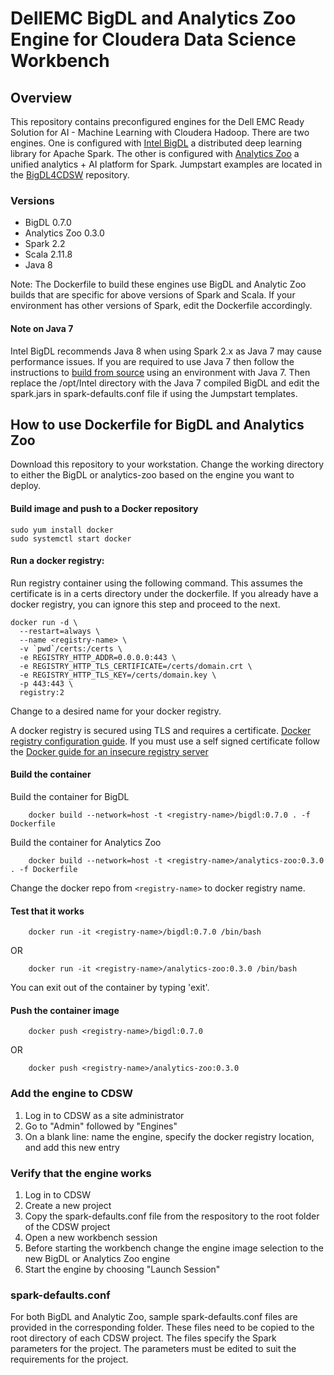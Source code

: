 # DellEMC BigDL and Analytics Zoo Engine for Cloudera Data Science Workbench

## Overview
This repository contains preconfigured engines for the Dell EMC Ready Solution for AI - Machine Learning with Cloudera Hadoop. There are two engines. One is configured with [Intel BigDL](https://bigdl-project.github.io/master/#whitepaper/) a distributed deep learning library for Apache Spark. The other is configured with [Analytics Zoo](http://analytics-zoo.github.io/) a unified analytics + AI platform for Spark. Jumpstart examples are located in the [BigDL4CDSW](https://github.com/dell-ai-engineering/BigDL4CDSW) repository.

### Versions
- BigDL 0.7.0
- Analytics Zoo 0.3.0
- Spark 2.2
- Scala 2.11.8
- Java 8

Note: The Dockerfile to build these engines use BigDL and Analytic Zoo builds that are specific for above versions of Spark and Scala. If your environment has other versions of Spark, edit the Dockerfile accordingly. 

#### Note on Java 7
Intel BigDL recommends Java 8 when using Spark 2.x as Java 7 may cause performance issues. If you are required to use Java 7 then follow the instructions to [build from source](https://bigdl-project.github.io/master/#ScalaUserGuide/install-build-src/#download-bigdl-source) using an environment with Java 7. Then replace the /opt/Intel directory with the Java 7 compiled BigDL and edit the spark.jars in spark-defaults.conf file if using the Jumpstart templates.

## How to use Dockerfile for BigDL and Analytics Zoo

Download this repository to your workstation. Change the working directory to either the BigDL or analytics-zoo based on the engine you want to deploy.

#### Build image and push to a Docker repository
    sudo yum install docker
    sudo systemctl start docker

#### Run a docker registry: 
Run registry container using the following command. This assumes the certificate is in a certs directory under the dockerfile. If you already have a docker registry, you can ignore this step and proceed to the next.
```
docker run -d \
  --restart=always \
  --name <registry-name> \
  -v `pwd`/certs:/certs \
  -e REGISTRY_HTTP_ADDR=0.0.0.0:443 \
  -e REGISTRY_HTTP_TLS_CERTIFICATE=/certs/domain.crt \
  -e REGISTRY_HTTP_TLS_KEY=/certs/domain.key \
  -p 443:443 \
  registry:2
```
Change <registry-name> to a desired name for your docker registry.

A docker registry is secured using TLS and requires a certificate. [Docker registry configuration guide](https://docs.docker.com/registry/deploying/). If you must use a self signed certificate follow the [Docker guide for an insecure registry server](https://docs.docker.com/registry/insecure/#use-self-signed-certificates)

#### Build the container
Build the container for BigDL
```
    docker build --network=host -t <registry-name>/bigdl:0.7.0 . -f Dockerfile
```

Build the container for Analytics Zoo
```    
    docker build --network=host -t <registry-name>/analytics-zoo:0.3.0 . -f Dockerfile
```

Change the docker repo from ```<registry-name>``` to docker registry name.

#### Test that it works
```
    docker run -it <registry-name>/bigdl:0.7.0 /bin/bash
```
OR
```
    docker run -it <registry-name>/analytics-zoo:0.3.0 /bin/bash
``` 
You can exit out of the container by typing 'exit'.

#### Push the container image
```
    docker push <registry-name>/bigdl:0.7.0
```
OR
```
    docker push <registry-name>/analytics-zoo:0.3.0
```

### Add the engine to CDSW
1. Log in to CDSW as a site administrator
2. Go to "Admin" followed by "Engines"
3. On a blank line: name the engine, specify the docker registry location, and add this new entry

### Verify that the engine works
1. Log in to CDSW
2. Create a new project
3. Copy the spark-defaults.conf file from the respository to the root folder of the CDSW project 
4. Open a new workbench session
5. Before starting the workbench change the engine image selection to the new BigDL or Analytics Zoo engine
6. Start the engine by choosing "Launch Session"


### spark-defaults.conf
For both BigDL and Analytic Zoo, sample spark-defaults.conf files are provided in the corresponding folder. These files need to be copied to the root directory of each CDSW project. The files specify the Spark parameters for the project. The parameters must be edited to suit the requirements for the project.

